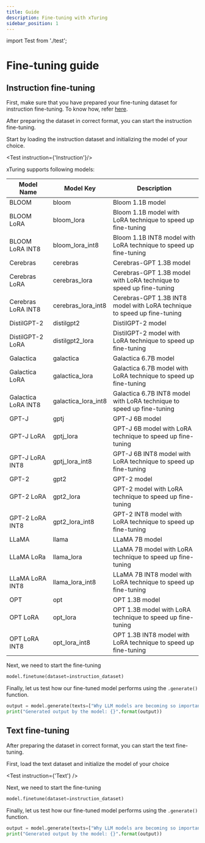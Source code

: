 ```yaml
---
title: Guide
description: Fine-tuning with xTuring
sidebar_position: 1
---
```


import Test from './test';

# Fine-tuning guide

## Instruction fine-tuning

First, make sure that you have prepared your fine-tuning dataset for instruction fine-tuning. To know how, refer [here](/datasets/prepare#prepare-instruction-dataset).

After preparing the dataset in correct format, you can start the instruction fine-tuning.

Start by loading the instruction dataset and initializing the model of your choice.

<Test instruction={'Instruction'}/>

xTuring supports following models:

|   Model Name     |      Model Key      | Description |
| ------------ | --------- | ---- |
| BLOOM | bloom | Bloom 1.1B model |
| BLOOM LoRA  | bloom_lora | Bloom 1.1B model with LoRA technique to speed up fine-tuning  |
| BLOOM LoRA INT8 | bloom_lora_int8 | Bloom 1.1B INT8 model with LoRA technique to speed up fine-tuning |
| Cerebras  | cerebras | Cerebras-GPT 1.3B model |
| Cerebras LoRA  | cerebras_lora | Cerebras-GPT 1.3B model with LoRA technique to speed up fine-tuning  |
| Cerebras LoRA INT8  | cerebras_lora_int8 | Cerebras-GPT 1.3B INT8 model with LoRA technique to speed up fine-tuning |
| DistilGPT-2  | distilgpt2 | DistilGPT-2 model |
| DistilGPT-2 LoRA | distilgpt2_lora | DistilGPT-2 model with LoRA technique to speed up fine-tuning  |
| Galactica  | galactica | Galactica 6.7B model |
| Galactica LoRA  | galactica_lora | Galactica 6.7B model with LoRA technique to speed up fine-tuning  |
| Galactica LoRA INT8  | galactica_lora_int8 | Galactica 6.7B INT8 model with LoRA technique to speed up fine-tuning |
| GPT-J | gptj | GPT-J 6B model |
| GPT-J LoRA | gptj_lora | GPT-J 6B model with LoRA technique to speed up fine-tuning  |
| GPT-J LoRA INT8 | gptj_lora_int8 | GPT-J 6B INT8 model with LoRA technique to speed up fine-tuning
| GPT-2 | gpt2 | GPT-2 model |
| GPT-2 LoRA  | gpt2_lora | GPT-2 model with LoRA technique to speed up fine-tuning  |
| GPT-2 LoRA INT8  | gpt2_lora_int8 | GPT-2 INT8 model with LoRA technique to speed up fine-tuning |
| LLaMA | llama | LLaMA 7B model |
| LLaMA LoRa | llama_lora | LLaMA 7B model with LoRA technique to speed up fine-tuning  |
| LLaMA LoRA INT8  | llama_lora_int8 | LLaMA 7B INT8 model with LoRA technique to speed up fine-tuning
| OPT | opt | OPT 1.3B model |
| OPT LoRA | opt_lora | OPT 1.3B model with LoRA technique to speed up fine-tuning  |
| OPT LoRA INT8 | opt_lora_int8 | OPT 1.3B INT8 model with LoRA technique to speed up fine-tuning |


Next, we need to start the fine-tuning

```python
model.finetune(dataset=instruction_dataset)
```

Finally, let us test how our fine-tuned model performs using the `.generate()` function.

```python
output = model.generate(texts=["Why LLM models are becoming so important?"])
print("Generated output by the model: {}".format(output))
```

## Text fine-tuning
After preparing the dataset in correct format, you can start the text fine-tuning.

First, load the text dataset and initialize the model of your choice

<Test instruction={'Text'} />

<!-- ```python
from xturing.datasets.text_dataset import TextDataset

instruction_dataset = TextDataset('/path/to/dataset')
``` -->
<!-- 2. Load the model

```python
from xturing.models import BaseModel
model = BaseModel.create(model_name)
``` -->


Next, we need to start the fine-tuning

```python
model.finetune(dataset=instruction_dataset)
```

Finally, let us test how our fine-tuned model performs using the `.generate()` function.

```python
output = model.generate(texts=["Why LLM models are becoming so important?"])
print("Generated output by the model: {}".format(output))
```
